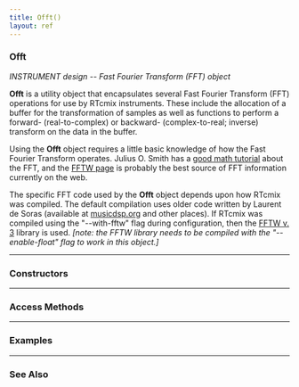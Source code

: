 ```yaml
---
title: Offt()
layout: ref
---
```


### Offt

*INSTRUMENT design -- Fast Fourier Transform (FFT) object*  
  
**Offt** is a utility object that encapsulates several Fast Fourier
Transform (FFT) operations for use by RTcmix instruments. These include
the allocation of a buffer for the transformation of samples as well as
functions to perform a forward- (real-to-complex) or backward-
(complex-to-real; inverse) transform on the data in the buffer.

Using the **Offt** object requires a little basic knowledge of how the
Fast Fourier Transform operates. Julius O. Smith has a [good math
tutorial](http://ccrma.stanford.edu/~jos/mdft/Fast_Fourier_Transform_FFT.php#18450)
about the FFT, and the [FFTW page](http://www.fftw.org/) is probably the
best source of FFT information currently on the web.

The specific FFT code used by the **Offt** object depends upon how
RTcmix was compiled. The default compilation uses older code written by
Laurent de Soras (available at [musicdsp.org](http://musicdsp.org/) and
other places). If RTcmix was compiled using the "--with-fftw" flag
during configuration, then the [FFTW v. 3](http://www.fftw.org/) library
is used. *\[note: the FFTW library needs to be compiled with the
"--enable-float" flag to work in this object.\]*

-----

### Constructors

-----

### Access Methods

  

-----

### Examples

  

-----

### See Also

